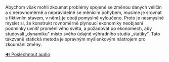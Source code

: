 
Abychom však mohli zkoumat problémy spojené se změnou daných veličin a s nerovnoměrně a nepravidelně se měnícím pohybem, musíme je srovnat s fiktivním stavem, v němž je obojí pomyslně vyloučeno. Proto je nesmyslné myslet si, že konstrukt rovnoměrně plynoucí ekonomiky neobjasní podmínky uvnitř proměnlivého světa, a požadovat po ekonomech, aby studovali „dynamiku" místo svého údajně výhradního studia „statiky". Tato takzvaně statická metoda je správným myšlenkovým nástrojem pro zkoumání změny.

[🔊 Poslechnout audio](/data/7-paragraphs/audio/chapter_48/para_006-Abychom-vak-mohli-zkoumat-problmy-spojen-se-zm.mp3)
